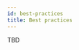 ```yaml
---
id: best-practices
title: Best practices
---
```


TBD
<!-- 
## Load simulations

## Test structure
 

## What to measure about performance

People usually think about performance wrong, resulting in asking wrong questions like can your server handle 10K connections or 2000000 users?.

…

What is important to remember: Performance is a multidimensional characteristics. its impossible to make a picture of the system performance using only 1 metric.

When you asked about how good some stream of something is performing, you should think about:

    Throughput, Bandwidth
    Latency
    Response time
    Footprint

The relation between throughput and latency is described by Little’s law. -->
